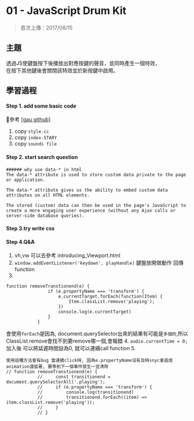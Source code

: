 # **01 - JavaScript Drum Kit**
>首次上傳：2017/08/15


## **主題**
透過JS使鍵盤按下後播放出對應按鍵的聲音，並同時產生一個特效，  
在按下其他鍵後會關閉該特效並於新按鍵中啟用。 


## **學習過程**
#### Step 1. add some basic code
參考 [[gau github]](https://guahsu.io/2017/05/JavaScript30-01-Java-Script-Drum-Kit/)
1. copy `style.cc`
2. copy `index-STARY`
3. copy `sounds file`
#### Step 2. start search question

```
###### why use data-* in html
The data-* attribute is used to store custom data private to the page or application.

The data-* attribute gives us the ability to embed custom data attributes on all HTML elements.

The stored (custom) data can then be used in the page's JavaScript to create a more engaging user experience (without any Ajax calls or server-side database queries).
```

#### Step 3.try write css
#### Step 4.Q&A
1. vh,vw 可以去參考 introducing_Viewport.html
2. `window.addEventListener('keydown', playHandle)` 鍵盤放開做動作 回傳function
3. 
```
function removeTranstionend(e) {
                if (e.propertyName === 'transform') {
                    e.currentTarget.forEach(function(Item) {
                        Item.classList.remove('playing');
                    })
                    console.log(e.currentTarget)
                }
            }
```
會使用`forEach`是因為, document.querySelector出來的結果有可能是`多個的`,所以ClassList.remove會找不到要remove哪一個,會報錯
4.
`audio.currentTime = 0;` 加入後 可以將延遲時間設為0, 就可以連續call function
5.
```
使用這種方法會有bug 當連續click時, 因為e.propertyName沒有及時snyc會造成animation還留著, 要等到下一個事件發生一並清除
// function removeTranstionend(e) {
            //     const transitionend = document.querySelectorAll('.playing');
            //     if (e.propertyName === 'transform') {
            //         console.log(transitionend)
            //         transitionend.forEach((item) => item.classList.remove('playing'));
            //     }
            // }
````


